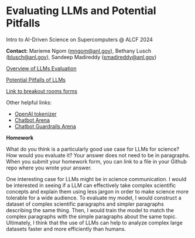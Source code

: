 # Evaluating LLMs and Potential Pitfalls

Intro to AI-Driven Science on Supercomputers @ ALCF 2024

**Contact:** Marieme Ngom ([mngom@anl.gov](mailto:///mngom@anl.gov)), Bethany Lusch ([blusch@anl.gov](mailto:///blusch@anl.gov)), Sandeep Madireddy  ([smadireddy@anl.gov](mailto:///smadireddy@anl.gov)) 


[Overview of LLMs Evaluation](https://github.com/argonne-lcf/ai-science-training-series/blob/main/08_Evaluating_LLMs/LLM_Evaluation_Overview.pdf)

[Potential Pitfalls of LLMs](https://github.com/argonne-lcf/ai-science-training-series/blob/main/08_Evaluating_LLMs/LLM-Pitfalls.pdf)
    
[Link to breakout rooms forms](https://drive.google.com/drive/folders/1BN_aBlNU-7KVIcySntRtbkBXRGpkMSyz)

Other helpful links:
- [OpenAI tokenizer](https://platform.openai.com/tokenizer)
- [Chatbot Arena](https://chat.lmsys.org/)
- [Chatbot Guardrails Arena](https://huggingface.co/spaces/lighthouzai/guardrails-arena)

 
 **Homework**
 
What do you think is a particularly good use case for LLMs for science? How would you evaluate it?
Your answer does not need to be in paragraphs. When you submit your homework form, you can link to a file in your Github repo where you wrote your answer.


One interesting case for LLMs might be in science communication. I would be interested in seeing if a LLM can effectively take complex scientific concepts and explain them using less jargon in order to make science more tolerable for a wide audience. To evaluate my model, I would construct a dataset of complex scientific paragraphs and simpler paragraphs describing the same thing. Then, I would train the model to match the complex paragraphs with the simple paragraphs about the same topic. Ultimately, I think that the use of LLMs can help to analyze complex large datasets faster and more efficiently than humans.
